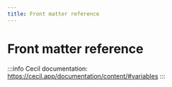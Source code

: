 ```yaml
---
title: Front matter reference
---
```

# Front matter reference

:::info
Cecil documentation: <https://cecil.app/documentation/content/#variables>
:::
